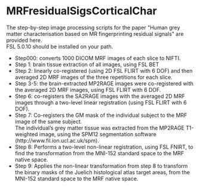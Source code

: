 # MRFresidualSigsCorticalChar
The step-by-step image processing scripts for the paper "Human grey matter characterisation based on MR fingerprinting residual signals" are provided here. <br/>
FSL 5.0.10 should be installed on your path. <br/>
<ul>
  <li>Step000: converts 1000 DICOM MRF images of each slice to NIFTI.  </li>
  <li>Step 1: brain tissue extraction of all images, using FSL BET </li>  
  <li>Step 2: linearly co-registered (using 2D FSL FLIRT with 6 DOF) and then averaged 2D MRF images of the three repetitions for each slice. </li> 
  <li>Step 3-5: the brain-extracted MP2RAGE images were co-registered with the averaged 2D MRF images, using FSL FLIRT with 6 DOF.  </li>
  <li>Step 6: co-registers the SA2RAGE images with the averaged 2D MRF images through a two-level linear registration (using FSL FLIRT with 6 DOF).</li>
  <li>Step 7: Co-registers the GM mask of the individual subject to the MRF image of the same subject. <br/>
  The individual’s grey matter tissue was extracted from the MP2RAGE T1-weighted image, using the SPM12 segmentation software (http://www.fil.ion.ucl.ac.uk/spm). </li>
  <li>Step 8: Performs a two-level non-linear registration, using FSL FNIRT, to find the transformation from the MNI-152 standard space to the MRF native space. </li>
  <li>Step 9: Applies the non-linear transformation from step 8 to transform the binary masks of the Juelich histological atlas target areas, from the MNI-152 standard space to the MRF native space.  </li>
</ul>

